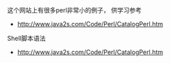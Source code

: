 <p>这个网站上有很多perl非常小的例子， 供学习参考</p>

<ul>
<li><a href="http://www.java2s.com/Code/Perl/CatalogPerl.htm">http://www.java2s.com/Code/Perl/CatalogPerl.htm</a></li>
</ul>




<p>Shell脚本语法</p>

<ul>
<li><a href="http://learn.akae.cn/media/ch31s05.html">http://www.java2s.com/Code/Perl/CatalogPerl.htm</a></li>
</ul>






